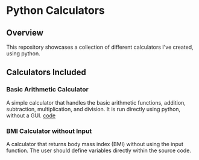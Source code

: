 # Python Calculators

## Overview 
This repository showcases a collection of different calculators I've created, using python.

## Calculators Included
### Basic Arithmetic Calculator
A simple calculator that handles the basic arithmetic functions, addition, subtraction, multiplication, and division. It is run directly using python, without a GUI. [code](basic_calc.py)

### BMI Calculator without Input
A calculator that returns body mass index (BMI) without using the input function. The user should define variables directly within the source code. 

